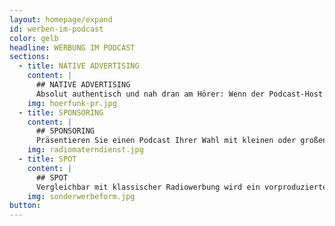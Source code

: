```yaml
---
layout: homepage/expand
id: werben-im-podcast
color: gelb
headline: WERBUNG IM PODCAST
sections:
  - title: NATIVE ADVERTISING
    content: |
      ## NATIVE ADVERTISING
      Absolut authentisch und nah dran am Hörer: Wenn der Podcast-Host die Werbebotschaft individuell und persönlich einspricht, kann die Werbung schon mal etwas länger dauern. Im Gegensatz zum Spot werden lediglich die Inhalte und Nennungen abgestimmt – abgelesene Texte sind bei dieser Form des Werbens tabu.
    img: hoerfunk-pr.jpg
  - title: SPONSORING
    content: |
      ## SPONSORING
      Präsentieren Sie einen Podcast Ihrer Wahl mit kleinen oder großen Sponsoring-Paketen. Wichtig ist, dass Thema und Zielgruppe zur Dienstleistung oder zum Produkt des Kunden passen, um eine hohe Werbeakzeptanz zu gewährleisten. 
    img: radiomaterndienst.jpg
  - title: SPOT
    content: |
      ## SPOT
      Vergleichbar mit klassischer Radiowerbung wird ein vorproduzierter Spot in den Podcast eingebunden. Er ist zu Beginn, in der Mitte oder am Ende des Podcasts zu hören.  
    img: sonderwerbeform.jpg
button:
---
```


